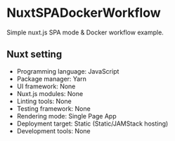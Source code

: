 # NuxtSPADockerWorkflow
Simple nuxt.js SPA mode &amp; Docker workflow example.

## Nuxt setting

- Programming language: JavaScript
- Package manager: Yarn
- UI framework: None
- Nuxt.js modules: None
- Linting tools: None
- Testing framework: None
- Rendering mode: Single Page App
- Deployment target: Static (Static/JAMStack hosting)
- Development tools: None
